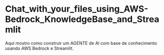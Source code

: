 # Chat_with_your_files_using_AWS-Bedrock_KnowledgeBase_and_Streamlit
Aqui mostro como construir um AGENTE de AI com base de conhecimento usando AWS Bedrock e Streamlit. 
